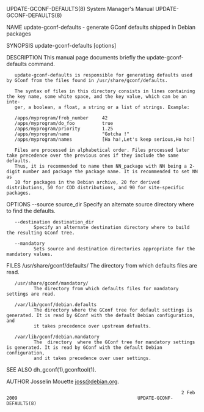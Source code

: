 UPDATE-GCONF-DEFAULTS(8)                                      System Manager's Manual                                     UPDATE-GCONF-DEFAULTS(8)

NAME
       update-gconf-defaults - generate GConf defaults shipped in Debian packages

SYNOPSIS
       update-gconf-defaults [options]

DESCRIPTION
       This manual page documents briefly the update-gconf-defaults command.

       update-gconf-defaults is responsible for generating defaults used by GConf from the files found in /usr/share/gconf/defaults.

       The syntax of files in this directory consists in lines containing the key name, some white space, and the key value, which can be an inte‐
       ger, a boolean, a float, a string or a list of strings. Example:

       /apps/myprogram/frob_number     42
       /apps/myprogram/do_foo          true
       /apps/myprogram/priority        1.25
       /apps/myprogram/name            "Gotcha !"
       /apps/myprogram/names           [Ha ha!,Let's keep serious,Ho ho!]

       Files are processed in alphabetical order. Files processed later take precedence over the previous ones if they include the same  defaults.
       Thus, it is recommended to name them NN_package with NN being a 2-digit number and package the package name. It is recommended to set NN as
       10 for packages in the Debian archive, 20 for derived distributions, 50 for CDD distributions, and 90 for site-specific packages.

OPTIONS
       --source source_dir
              Specify an alternate source directory where to find the defaults.

       --destination destination_dir
              Specify an alternate destination directory where to build the resulting GConf tree.

       --mandatory
              Sets source and destination directories appropriate for the mandatory values.

FILES
       /usr/share/gconf/defaults/
              The directory from which defaults files are read.

       /usr/share/gconf/mandatory/
              The directory from which defaults files for mandatory settings are read.

       /var/lib/gconf/debian.defaults
              The directory where the GConf tree for default settings is generated. It is read by GConf with the default Debian configuration, and
              it takes precedence over upstream defaults.

       /var/lib/gconf/debian.mandatory
              The  directory  where the GConf tree for mandatory settings is generated. It is read by GConf with the default Debian configuration,
              and it takes precedence over user settings.

SEE ALSO
       dh_gconf(1),gconftool(1).

AUTHOR
       Josselin Mouette <joss@debian.org>.

                                                                    2 Feb 2009                                            UPDATE-GCONF-DEFAULTS(8)
